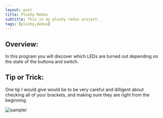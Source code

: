 ```yaml
---
layout: post
title: Plushy Redux
subtitle: This is my plushy redux project. 
tags: [plushy,dedux]
---
```


## Overview:
In this program you will discover which LEDs are turned out depending on the state of the buttona and switch.

## Tip or Trick:
One tip I would give would be to be very careful and dilligent about checking all of your brackets, and making sure they are right from the beginning.

![sampler](https://luciasher.github.io/img/plushy.png)
